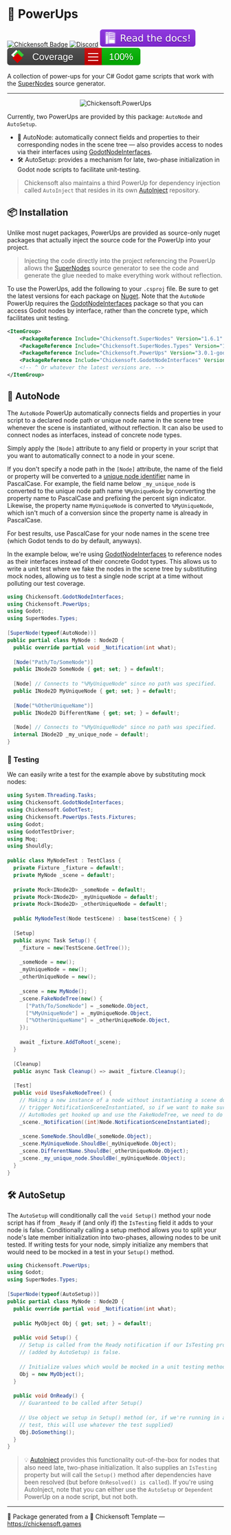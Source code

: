 # 🔋 PowerUps

[![Chickensoft Badge][chickensoft-badge]][chickensoft-website] [![Discord][discord-badge]][discord] [![Read the docs][read-the-docs-badge]][docs] ![line coverage][line-coverage]

A collection of power-ups for your C# Godot game scripts that work with the [SuperNodes] source generator.

---

<p align="center">
<img alt="Chickensoft.PowerUps" src="Chickensoft.PowerUps/icon.png" width="200">
</p>

Currently, two PowerUps are provided by this package: `AutoNode` and `AutoSetup`.

- 🌲 AutoNode: automatically connect fields and properties to their corresponding nodes in the scene tree — also provides access to nodes via their interfaces using [GodotNodeInterfaces].
- 🛠 AutoSetup: provides a mechanism for late, two-phase initialization in Godot node scripts to facilitate unit-testing.

> Chickensoft also maintains a third PowerUp for dependency injection called `AutoInject` that resides in its own [AutoInject] repository.

## 📦 Installation

Unlike most nuget packages, PowerUps are provided as source-only nuget packages that actually inject the source code for the PowerUp into your project.

> Injecting the code directly into the project referencing the PowerUp allows the [SuperNodes] source generator to see the code and generate the glue needed to make everything work without reflection.

To use the PowerUps, add the following to your `.csproj` file. Be sure to get the latest versions for each package on [Nuget]. Note that the `AutoNode` PowerUp requires the [GodotNodeInterfaces] package so that you can access Godot nodes by interface, rather than the concrete type, which facilitates unit testing.

```xml
<ItemGroup>
    <PackageReference Include="Chickensoft.SuperNodes" Version="1.6.1" PrivateAssets="all" OutputItemType="analyzer" />
    <PackageReference Include="Chickensoft.SuperNodes.Types" Version="1.6.1" />
    <PackageReference Include="Chickensoft.PowerUps" Version="3.0.1-godot4.2.0-beta.5" PrivateAssets="all" />
    <PackageReference Include="Chickensoft.GodotNodeInterfaces" Version="2.0.0-godot4.2.0-beta.5 " />
    <!-- ^ Or whatever the latest versions are. -->
</ItemGroup>
```

## 🌲 AutoNode

The `AutoNode` PowerUp automatically connects fields and properties in your script to a declared node path or unique node name in the scene tree whenever the scene is instantiated, without reflection. It can also be used to connect nodes as interfaces, instead of concrete node types.

Simply apply the `[Node]` attribute to any field or property in your script that you want to automatically connect to a node in your scene.

If you don't specify a node path in the `[Node]` attribute, the name of the field or property will be converted to a [unique node identifier][unique-nodes] name in PascalCase. For example, the field name below `_my_unique_node` is converted to the unique node path name `%MyUniqueNode` by converting the property name to PascalCase and prefixing the percent sign indicator. Likewise, the property name `MyUniqueNode` is converted to `%MyUniqueNode`, which isn't much of a conversion since the property name is already in PascalCase.

For best results, use PascalCase for your node names in the scene tree (which Godot tends to do by default, anyways).

In the example below, we're using [GodotNodeInterfaces] to reference nodes as their interfaces instead of their concrete Godot types. This allows us to write a unit test where we fake the nodes in the scene tree by substituting mock nodes, allowing us to test a single node script at a time without polluting our test coverage.

```csharp
using Chickensoft.GodotNodeInterfaces;
using Chickensoft.PowerUps;
using Godot;
using SuperNodes.Types;

[SuperNode(typeof(AutoNode))]
public partial class MyNode : Node2D {
  public override partial void _Notification(int what);

  [Node("Path/To/SomeNode")]
  public INode2D SomeNode { get; set; } = default!;

  [Node] // Connects to "%MyUniqueNode" since no path was specified.
  public INode2D MyUniqueNode { get; set; } = default!;

  [Node("%OtherUniqueName")]
  public INode2D DifferentName { get; set; } = default!;

  [Node] // Connects to "%MyUniqueNode" since no path was specified.
  internal INode2D _my_unique_node = default!;
}
```

### 🧪 Testing

We can easily write a test for the example above by substituting mock nodes:

```csharp
using System.Threading.Tasks;
using Chickensoft.GodotNodeInterfaces;
using Chickensoft.GoDotTest;
using Chickensoft.PowerUps.Tests.Fixtures;
using Godot;
using GodotTestDriver;
using Moq;
using Shouldly;

public class MyNodeTest : TestClass {
  private Fixture _fixture = default!;
  private MyNode _scene = default!;

  private Mock<INode2D> _someNode = default!;
  private Mock<INode2D> _myUniqueNode = default!;
  private Mock<INode2D> _otherUniqueNode = default!;

  public MyNodeTest(Node testScene) : base(testScene) { }

  [Setup]
  public async Task Setup() {
    _fixture = new(TestScene.GetTree());

    _someNode = new();
    _myUniqueNode = new();
    _otherUniqueNode = new();

    _scene = new MyNode();
    _scene.FakeNodeTree(new() {
      ["Path/To/SomeNode"] = _someNode.Object,
      ["%MyUniqueNode"] = _myUniqueNode.Object,
      ["%OtherUniqueName"] = _otherUniqueNode.Object,
    });

    await _fixture.AddToRoot(_scene);
  }

  [Cleanup]
  public async Task Cleanup() => await _fixture.Cleanup();

  [Test]
  public void UsesFakeNodeTree() {
    // Making a new instance of a node without instantiating a scene doesn't
    // trigger NotificationSceneInstantiated, so if we want to make sure our
    // AutoNodes get hooked up and use the FakeNodeTree, we need to do it manually.
    _scene._Notification((int)Node.NotificationSceneInstantiated);

    _scene.SomeNode.ShouldBe(_someNode.Object);
    _scene.MyUniqueNode.ShouldBe(_myUniqueNode.Object);
    _scene.DifferentName.ShouldBe(_otherUniqueNode.Object);
    _scene._my_unique_node.ShouldBe(_myUniqueNode.Object);
  }
}
```

## 🛠 AutoSetup

The `AutoSetup` will conditionally call the `void Setup()` method your node script has if from `_Ready` if (and only if) the `IsTesting` field it adds to your node is false. Conditionally calling a setup method allows you to split your node's late member initialization into two-phases, allowing nodes to be unit tested. If writing tests for your node, simply initialize any members that would need to be mocked in a test in your `Setup()` method.

```csharp
using Chickensoft.PowerUps;
using Godot;
using SuperNodes.Types;

[SuperNode(typeof(AutoSetup))]
public partial class MyNode : Node2D {
  public override partial void _Notification(int what);

  public MyObject Obj { get; set; } = default!;

  public void Setup() {
    // Setup is called from the Ready notification if our IsTesting property
    // (added by AutoSetup) is false.

    // Initialize values which would be mocked in a unit testing method.
    Obj = new MyObject();
  }

  public void OnReady() {
    // Guaranteed to be called after Setup()

    // Use object we setup in Setup() method (or, if we're running in a unit 
    // test, this will use whatever the test supplied)
    Obj.DoSomething();
  }
}
```

> 💡 [AutoInject] provides this functionality out-of-the-box for nodes that also need late, two-phase initialization. It also supplies an `IsTesting` property but will call the `Setup()` method after dependencies have been resolved (but before `OnResolved() is called`). If you're using AutoInject, note that you can either use the `AutoSetup` or `Dependent` PowerUp on a node script, but not both.

---

🐣 Package generated from a 🐤 Chickensoft Template — <https://chickensoft.games>

[chickensoft-badge]: https://raw.githubusercontent.com/chickensoft-games/chickensoft_site/main/static/img/badges/chickensoft_badge.svg
[chickensoft-website]: https://chickensoft.games
[discord-badge]: https://raw.githubusercontent.com/chickensoft-games/chickensoft_site/main/static/img/badges/discord_badge.svg
[discord]: https://discord.gg/gSjaPgMmYW
[read-the-docs-badge]: https://raw.githubusercontent.com/chickensoft-games/chickensoft_site/main/static/img/badges/read_the_docs_badge.svg
[docs]: https://chickensoft.games/docsickensoft%20Discord-%237289DA.svg?style=flat&logo=discord&logoColor=white
[line-coverage]: Chickensoft.PowerUps.Tests/badges/line_coverage.svg
<!-- [branch-coverage]: Chickensoft.PowerUps.Tests/badges/branch_coverage.svg -->

[SuperNodes]: https://github.com/chickensoft-games/SuperNodes
[AutoInject]: https://github.com/chickensoft-games/AutoInject
[Nuget]: https://www.nuget.org/packages?q=Chickensoft
[unique-nodes]: https://docs.godotengine.org/en/stable/tutorials/scripting/scene_unique_nodes.html

[GodotNodeInterfaces]: https://github.com/chickensoft-games/GodotNodeInterfaces
